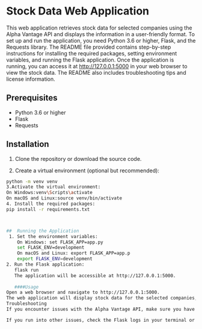# Stock Data Web Application

This web application retrieves stock data for selected companies using the Alpha Vantage API and displays the information in a user-friendly format. To set up and run the application, you need Python 3.6 or higher, Flask, and the Requests library. The README file provided contains step-by-step instructions for installing the required packages, setting environment variables, and running the Flask application. Once the application is running, you can access it at http://127.0.0.1:5000 in your web browser to view the stock data. The README also includes troubleshooting tips and license information.

## Prerequisites

- Python 3.6 or higher
- Flask
- Requests

## Installation

1. Clone the repository or download the source code.

2. Create a virtual environment (optional but recommended):

```bash
python -m venv venv
3.Activate the virtual environment:
On Windows:venv\Scripts\activate
On macOS and Linux:source venv/bin/activate
4. Install the required packages:
pip install -r requirements.txt



##  Running the Application
 1. Set the environment variables:
    On Windows: set FLASK_APP=app.py
    set FLASK_ENV=development
    On macOS and Linux: export FLASK_APP=app.p
    export FLASK_ENV=development
2. Run the Flask application:
   flask run
   The application will be accessible at http://127.0.0.1:5000.
   
   ####Usage
Open a web browser and navigate to http://127.0.0.1:5000.
The web application will display stock data for the selected companies, including the stock symbol, price, and change percentage.
Troubleshooting
If you encounter issues with the Alpha Vantage API, make sure you have a valid API key and that the API service is not down or experiencing issues.

If you run into other issues, check the Flask logs in your terminal or command prompt for detailed error messages and traceback information.

